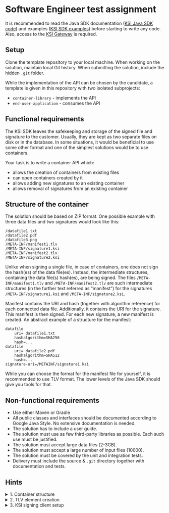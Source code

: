 # Software Engineer test assignment

It is recommended to read the Java SDK documentation ([KSI Java SDK code](https://github.com/GuardTime/ksi-java-sdk)) and examples ([KSI SDK examples](https://github.com/GuardTime/ksi-sdk-samples)) before starting to write any code. Also, access to the [KSI Gateway](https://guardtime.com/technology/blockchain-developers) is required.

## Setup

Clone the template repository to your local machine. When working on the solution, maintain local Git history. When submitting the solution, include the hidden `.git` folder. 

While the implementation of the API can be chosen by the candidate, a template is given in this repository with two isolated subprojects:
* `container-library` - implements the API
* `end-user-application` - consumes the API

## Functional requirements

The KSI SDK leaves the safekeeping and storage of the signed file and signature to the customer. Usually, they are kept as two separate files on disk or in the database. In some situations, it would be beneficial to use some other format and one of the simplest solutions would be to use containers.

Your task is to write a container API which:

* allows the creation of containers from existing files
* can open containers created by it
* allows adding new signatures to an existing container
* allows removal of signatures from an existing container

## Structure of the container

The solution should be based on ZIP format. One possible example with three data files and two signatures would look like this:

```
/datafile1.txt
/datafile2.pdf 
/datafile3.png 
/META-INF/manifest1.tlv 
/META-INF/signature1.ksi 
/META-INF/manifest2.tlv 
/META-INF/signature2.ksi
```

Unlike when signing a single file, in case of containers, one does not sign the hash(es) of the data file(es). 
Instead, the intermediate structures, containing the data file(s) hash(es), are being signed. 
The files `/META-INF/manifest1.tlv` and `/META-INF/manifest2.tlv` are such intermediate structures (in the further text referred as “manifest”) for the signatures `/META-INF/signature1.ksi` and `/META-INF/signature2.ksi`.

Manifest contains the URI and hash (together with algorithm reference) for each connected data file. Additionally, it contains the URI for the signature.
This manifest is then signed. For each new signature, a new manifest is created. An abstract example of a structure for the manifest:

```
datafile
    uri= datafile1.txt
    hashalgorithm=SHA256
    hash=...
datafile
    uri= datafile2.pdf
    hashalgorithm=SHA512
    hash=...
signature-uri=/METAINF/signature1.ksi
```

While you can choose the format for the manifest file for yourself, it is recommended to use TLV format. The lower levels of the Java SDK should give you tools for that.

## Non-functional requirements

* Use either Maven or Gradle
* All public classes and interfaces should be documented according to Google Java Style. No extensive documentation is needed.
* The solution has to include a user guide.
* The solution must use as few third-party libraries as possible. Each such use must be justified.
* The solution must accept large data files (2-3GB).
* The solution must accept a large number of input files (10000).
* The solution must be covered by the unit and integration tests.
* Delivery must include the source & `.git` directory together with documentation and tests.

## Hints

<details>
    <summary>1. Container structure</summary>

The container can be thought of as the Estonian digital signature container (`*.asice`). When implementing the API, one may draw ideas from the functionalities that the DigiDoc client offers.

Articles to read that may bring clarity:
1. [BDOC file format](https://www.id.ee/en/article/bdoc-file-format/), the article also contains reference to BDOC format specification
2. [What is the difference between digitally signed documents with .bdoc and .asice extensions?](https://www.id.ee/en/article/what-is-the-difference-between-digitally-signed-documents-with-bdoc-and-asice-extensions/)

</details>

<details>
    <summary>2. TLV element creation</summary>

SDK class [com.guardtime.ksi.tlv.TlvElement](https://guardtime.github.io/ksi-java-sdk/com/guardtime/ksi/tlv/TLVElement.html) can be used for creation of the TLV elements.

SDK class [com.guardtime.ksi.hashing.DataHasher](https://guardtime.github.io/ksi-java-sdk/com/guardtime/ksi/hashing/DataHasher.html) can be used for calculating hashes of the input file(s).
</details>

<details>
    <summary>3. KSI signing client setup</summary>

`ksi-sdk-samples` repository contains a [demonstration](https://github.com/guardtime/ksi-sdk-samples/blob/master/java-sdk/src/test/java/com/guardtime/ksi/samples/KsiSamples.java#L101) on how to set up the KSI signing client.
</details>
